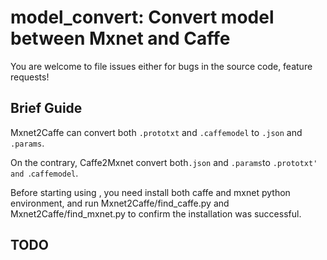 # model_convert: Convert model between Mxnet and Caffe

You are welcome to file issues either for bugs in the source code, feature requests!


## Brief Guide

Mxnet2Caffe can convert both `.prototxt` and `.caffemodel` to `.json` and `.params`.

On the contrary, Caffe2Mxnet convert both`.json` and `.params`to `.prototxt' and `.`caffemodel`.

Before starting using , you need install both caffe and mxnet python environment, and run Mxnet2Caffe/find_caffe.py and Mxnet2Caffe/find_mxnet.py to confirm the installation was successful.


## TODO


